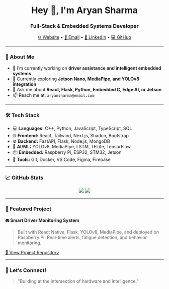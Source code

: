 <h1 align="center">Hey 👋, I'm Aryan Sharma</h1>
<h3 align="center">Full-Stack & Embedded Systems Developer</h3>

<p align="center">
  <a href="https://aryan-portfolio-site.com" target="_blank">🌐 Website</a> •
  <a href="mailto:aryansharma@email.com">📧 Email</a> •
  <a href="https://www.linkedin.com/in/aryan8911/" target="_blank">💼 LinkedIn</a> •
  <a href="https://github.com/Aryan8911" target="_blank">💻 GitHub</a>
</p>

---

### 🚀 About Me
- 🔭 I’m currently working on **driver assistance and intelligent embedded systems**
- 🌱 Currently exploring **Jetson Nano, MediaPipe, and YOLOv8 integration**
- 💬 Ask me about **React, Flask, Python, Embedded C, Edge AI, or Jetson**
- 📫 Reach me at: `aryansharma@email.com`

---

### 🛠 Tech Stack

- 💻 **Languages:** C++, Python, JavaScript, TypeScript, SQL  
- 🌐 **Frontend:** React, Tailwind, Next.js, Shadcn, Bootstrap  
- ⚙️ **Backend:** FastAPI, Flask, Node.js, MongoDB  
- 🤖 **AI/ML:** YOLOv8, MediaPipe, LSTM, TFLite, TensorFlow  
- 📦 **Embedded:** Raspberry Pi, ESP32, STM32, Jetson  
- 🔧 **Tools:** Git, Docker, VS Code, Figma, Firebase  

---

### 📈 GitHub Stats

<p align="center">
  <img src="https://github-readme-streak-stats.herokuapp.com/?user=Aryan8911&theme=react&hide_border=true" />
  <img src="https://github-readme-stats.vercel.app/api?username=Aryan8911&show_icons=true&theme=react&hide_border=true" />
</p>

---

### 📌 Featured Project
**🚘 Smart Driver Monitoring System**  
> Built with React Native, Flask, YOLOv8, MediaPipe, and deployed on Raspberry Pi. Real-time alerts, fatigue detection, and behavior monitoring.

[🔗 View Project Repository](https://github.com/Aryan8911/driver-monitoring-system)

---

### 🙌 Let’s Connect!

> "Building at the intersection of hardware and intelligence."

